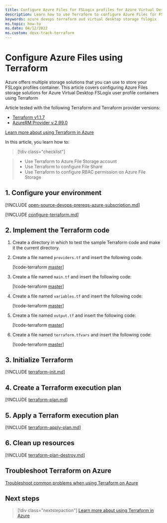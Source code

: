 ```yaml
---
title: Configure Azure Files for FSLogix profiles for Azure Virtual Desktop using Terraform - Azure
description: Learn how to use Terraform to configure Azure Files for FSLogix profiles Azure Virtual Desktop with Terraform
keywords: azure devops terraform avd virtual desktop storage fslogix
ms.topic: how-to
ms.date: 04/12/2022
ms.custom: devx-track-terraform
---
```


# Configure Azure Files using Terraform

Azure offers multiple storage solutions that you can use to store your FSLogix profiles container. This article covers configuring Azure Files storage solutions for Azure Virtual Desktop FSLogix user profile containers using Terraform

Article tested with the following Terraform and Terraform provider versions:

- [Terraform v1.1.7](https://releases.hashicorp.com/terraform/)
- [AzureRM Provider v.2.99.0](https://registry.terraform.io/providers/hashicorp/azurerm/latest/docs)

[Learn more about using Terraform in Azure](/azure/terraform)

In this article, you learn how to:
> [!div class="checklist"]

> - Use Terraform to Azure File Storage account
> - Use Terraform to configure File Share
> - Use Terraform to configure RBAC permission on Azure File Storage

## 1. Configure your environment

[!INCLUDE [open-source-devops-prereqs-azure-subscription.md](../includes/open-source-devops-prereqs-azure-subscription.md)]

[!INCLUDE [configure-terraform.md](includes/configure-terraform.md)]

## 2. Implement the Terraform code

1. Create a directory in which to test the sample Terraform code and make it the current directory.

1. Create a file named `providers.tf` and insert the following code.

    [!code-terraform [master](../../terraform_samples/quickstart/101-azure-virtual-desktop/provider.tf)]

1. Create a file named `main.tf` and insert the following code:

    [!code-terraform [master](../../terraform_samples/quickstart/101-azure-virtual-desktop/afstorage.tf)]

1. Create a file named `variables.tf` and insert the following code:

    [!code-terraform [master](../../terraform_samples/quickstart/101-azure-virtual-desktop/variables.tf)]

1. Create a file named `output.tf` and insert the following code:

    [!code-terraform [master](../../terraform_samples/quickstart/101-azure-virtual-desktop/outputs.tf)]

1. Create a file named `terraform.tfvars` and insert the following code:

    [!code-terraform [master](../../terraform_samples/quickstart/101-azure-virtual-desktop/environments/sample.tfvars)]

## 3. Initialize Terraform

[!INCLUDE [terraform-init.md](includes/terraform-init.md)]

## 4. Create a Terraform execution plan

[!INCLUDE [terraform-plan.md](includes/terraform-plan.md)]

## 5. Apply a Terraform execution plan

[!INCLUDE [terraform-apply-plan.md](includes/terraform-apply-plan.md)]

## 6. Clean up resources

[!INCLUDE [terraform-plan-destroy.md](includes/terraform-plan-destroy.md)]

## Troubleshoot Terraform on Azure

[Troubleshoot common problems when using Terraform on Azure](troubleshoot.md)

## Next steps

> [!div class="nextstepaction"]
> [Learn more about using Terraform in Azure](/azure/terraform)
